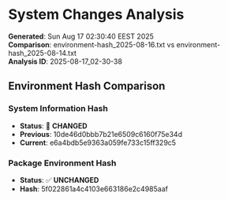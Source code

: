 # System Changes Analysis

**Generated**: Sun Aug 17 02:30:40 EEST 2025  
**Comparison**: environment-hash_2025-08-16.txt vs environment-hash_2025-08-14.txt  
**Analysis ID**: 2025-08-17_02-30-38

## Environment Hash Comparison

### System Information Hash
- **Status**: 🔄 **CHANGED**
- **Previous**: 10de46d0bbb7b21e6509c6160f75e34d
- **Current**: e6a4bdb5e9363a059fe733c15ff329c5

### Package Environment Hash
- **Status**: ✅ **UNCHANGED**
- **Hash**: 5f022861a4c4103e663186e2c4985aaf
